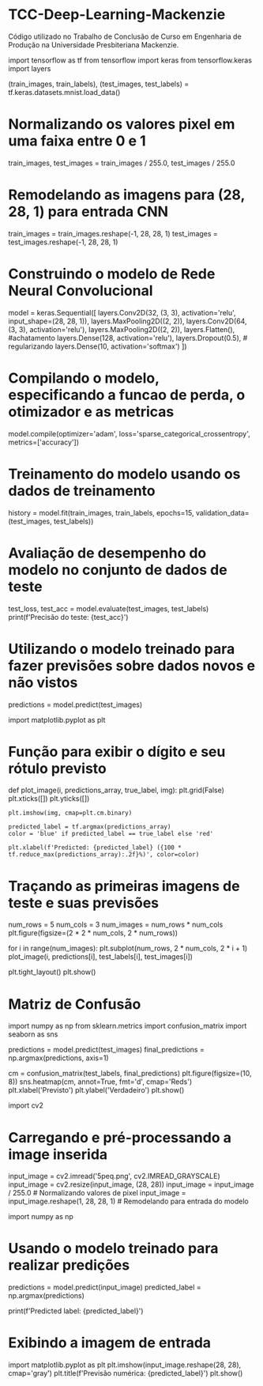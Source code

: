# TCC-Deep-Learning-Mackenzie
Código utilizado no Trabalho de Conclusão de Curso em Engenharia de Produção na Universidade Presbiteriana Mackenzie. 

import tensorflow as tf
from tensorflow import keras
from tensorflow.keras import layers

(train_images, train_labels), (test_images, test_labels) = tf.keras.datasets.mnist.load_data()

# Normalizando os valores pixel em uma faixa entre 0 e 1
train_images, test_images = train_images / 255.0, test_images / 255.0

# Remodelando as imagens para (28, 28, 1) para entrada CNN
train_images = train_images.reshape(-1, 28, 28, 1)
test_images = test_images.reshape(-1, 28, 28, 1)

# Construindo o modelo de Rede Neural Convolucional
model = keras.Sequential([
    layers.Conv2D(32, (3, 3), activation='relu', input_shape=(28, 28, 1)),
    layers.MaxPooling2D((2, 2)),
    layers.Conv2D(64, (3, 3), activation='relu'),
    layers.MaxPooling2D((2, 2)),
    layers.Flatten(), #achatamento
    layers.Dense(128, activation='relu'),
    layers.Dropout(0.5),  # regularizando
    layers.Dense(10, activation='softmax')
])

# Compilando o modelo, especificando a funcao de perda, o otimizador e as metricas
model.compile(optimizer='adam',
              loss='sparse_categorical_crossentropy',
              metrics=['accuracy'])

# Treinamento do modelo usando os dados de treinamento
history = model.fit(train_images, train_labels, epochs=15, validation_data=(test_images, test_labels))

# Avaliação de desempenho do modelo no conjunto de dados de teste
test_loss, test_acc = model.evaluate(test_images, test_labels)
print(f'Precisão do teste: {test_acc}')

# Utilizando o modelo treinado para fazer previsões sobre dados novos e não vistos
predictions = model.predict(test_images)

import matplotlib.pyplot as plt

# Função para exibir o dígito e seu rótulo previsto
def plot_image(i, predictions_array, true_label, img):
    plt.grid(False)
    plt.xticks([])
    plt.yticks([])

    plt.imshow(img, cmap=plt.cm.binary)

    predicted_label = tf.argmax(predictions_array)
    color = 'blue' if predicted_label == true_label else 'red'

    plt.xlabel(f'Predicted: {predicted_label} ({100 * tf.reduce_max(predictions_array):.2f}%)', color=color)

# Traçando as primeiras imagens de teste e suas previsões
num_rows = 5
num_cols = 3
num_images = num_rows * num_cols
plt.figure(figsize=(2 * 2 * num_cols, 2 * num_rows))

for i in range(num_images):
    plt.subplot(num_rows, 2 * num_cols, 2 * i + 1)
    plot_image(i, predictions[i], test_labels[i], test_images[i])

plt.tight_layout()
plt.show()

# Matriz de Confusão
import numpy as np
from sklearn.metrics import confusion_matrix
import seaborn as sns

predictions = model.predict(test_images)
final_predictions = np.argmax(predictions, axis=1)

cm = confusion_matrix(test_labels, final_predictions)
plt.figure(figsize=(10, 8))
sns.heatmap(cm, annot=True, fmt='d', cmap='Reds')
plt.xlabel('Previsto')
plt.ylabel('Verdadeiro')
plt.show()

import cv2
# Carregando e pré-processando a image inserida
input_image = cv2.imread('5peq.png', cv2.IMREAD_GRAYSCALE)
input_image = cv2.resize(input_image, (28, 28))
input_image = input_image / 255.0  # Normalizando valores de pixel
input_image = input_image.reshape(1, 28, 28, 1)  # Remodelando para entrada do modelo

import numpy as np
# Usando o modelo treinado para realizar predições
predictions = model.predict(input_image)
predicted_label = np.argmax(predictions)

print(f'Predicted label: {predicted_label}')

# Exibindo a imagem de entrada
import matplotlib.pyplot as plt
plt.imshow(input_image.reshape(28, 28), cmap='gray')
plt.title(f'Previsão numérica: {predicted_label}')
plt.show()
